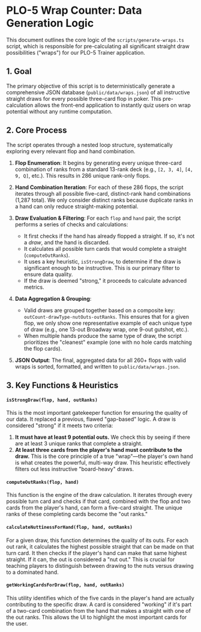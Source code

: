 # PLO-5 Wrap Counter: Data Generation Logic

This document outlines the core logic of the `scripts/generate-wraps.ts` script, which is responsible for pre-calculating all significant straight draw possibilities ("wraps") for our PLO-5 Trainer application.

## 1. Goal

The primary objective of this script is to deterministically generate a comprehensive JSON database (`public/data/wraps.json`) of all instructive straight draws for every possible three-card flop in poker. This pre-calculation allows the front-end application to instantly quiz users on wrap potential without any runtime computation.

## 2. Core Process

The script operates through a nested loop structure, systematically exploring every relevant flop and hand combination.

1.  **Flop Enumeration**: It begins by generating every unique three-card combination of ranks from a standard 13-rank deck (e.g., `[2, 3, 4]`, `[4, 9, Q]`, etc.). This results in 286 unique rank-only flops.

2.  **Hand Combination Iteration**: For each of these 286 flops, the script iterates through all possible five-card, distinct-rank hand combinations (1,287 total). We only consider distinct ranks because duplicate ranks in a hand can only reduce straight-making potential.

3.  **Draw Evaluation & Filtering**: For each `flop` and `hand` pair, the script performs a series of checks and calculations:
    *   It first checks if the hand has already flopped a straight. If so, it's not a *draw*, and the hand is discarded.
    *   It calculates all possible turn cards that would complete a straight (`computeOutRanks`).
    *   It uses a key heuristic, `isStrongDraw`, to determine if the draw is significant enough to be instructive. This is our primary filter to ensure data quality.
    *   If the draw is deemed "strong," it proceeds to calculate advanced metrics.

4.  **Data Aggregation & Grouping**:
    *   Valid draws are grouped together based on a composite key: `outCount-drawType-nutOuts-outRanks`. This ensures that for a given flop, we only show one representative example of each unique type of draw (e.g., one 13-out Broadway wrap, one 9-out gutshot, etc.).
    *   When multiple hands produce the same type of draw, the script prioritizes the "cleanest" example (one with no hole cards matching the flop cards).

5.  **JSON Output**: The final, aggregated data for all 260+ flops with valid wraps is sorted, formatted, and written to `public/data/wraps.json`.

## 3. Key Functions & Heuristics

#### `isStrongDraw(flop, hand, outRanks)`

This is the most important gatekeeper function for ensuring the quality of our data. It replaced a previous, flawed "gap-based" logic. A draw is considered "strong" if it meets two criteria:

1.  **It must have at least 9 potential outs.** We check this by seeing if there are at least 3 unique ranks that complete a straight.
2.  **At least three cards from the player's hand must contribute to the draw.** This is the core principle of a true "wrap"—the player's own hand is what creates the powerful, multi-way draw. This heuristic effectively filters out less instructive "board-heavy" draws.

#### `computeOutRanks(flop, hand)`

This function is the engine of the draw calculation. It iterates through every possible turn card and checks if that card, combined with the flop and two cards from the player's hand, can form a five-card straight. The unique ranks of these completing cards become the "out ranks."

#### `calculateNuttinessForHand(flop, hand, outRanks)`

For a given draw, this function determines the quality of its outs. For each out rank, it calculates the highest possible straight that can be made on that turn card. It then checks if the player's hand can make that same highest straight. If it can, the out is considered a "nut out." This is crucial for teaching players to distinguish between drawing to the nuts versus drawing to a dominated hand.

#### `getWorkingCardsForDraw(flop, hand, outRanks)`

This utility identifies which of the five cards in the player's hand are actually contributing to the specific draw. A card is considered "working" if it's part of a two-card combination from the hand that makes a straight with one of the out ranks. This allows the UI to highlight the most important cards for the user. 